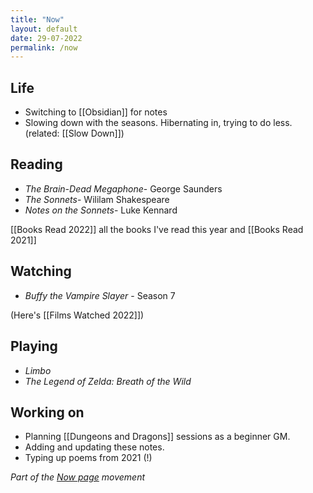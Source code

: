 ```yaml
---
title: "Now"
layout: default
date: 29-07-2022
permalink: /now
---
```


## Life

-  Switching to [[Obsidian]] for notes
-  Slowing down with the seasons. Hibernating in, trying to do less. (related: [[Slow Down]])

## Reading

- *The Brain-Dead Megaphone*- George Saunders
- *The Sonnets*- Wililam Shakespeare
- *Notes on the Sonnets*- Luke Kennard

[[Books Read 2022]]  all the books I've read this year and [[Books Read 2021]] 

## Watching

-   *Buffy the Vampire Slayer* - Season 7

(Here's [[Films Watched 2022]])

## Playing

-   *Limbo*
-   *The Legend of Zelda: Breath of the Wild*

## Working on

-   Planning [[Dungeons and Dragons]] sessions as a beginner GM.
-   Adding and updating these notes.
-   Typing up poems from 2021 (!)

*Part of the <a href="https://nownownow.com/about" >Now page</a> movement*
